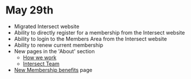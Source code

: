 # May 29th

* Migrated Intersect website
* Ability to directly register for a membership from the Intersect website
* Ability to login to the Members Area from the Intersect website
* Ability to renew current membership
* New pages in the 'About' section
  * [How we work](https://www.intersectmbo.org/how-we-work)
  * [Intersect Team](https://www.intersectmbo.org/about-team)
* [New Membership benefits](https://www.intersectmbo.org/membership) page
